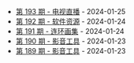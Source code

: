 * [第 193 期 - 电视直播](https://day.tsq360.cf/posts/193-电视直播) - 2024-01-25
* [第 192 期 - 软件资源](https://day.tsq360.cf/posts/192-软件资源) - 2024-01-24
* [第 191 期 - 连环画集](https://day.tsq360.cf/posts/191-连环画集) - 2024-01-24
* [第 190 期 - 影音工具](https://day.tsq360.cf/posts/190-影音工具) - 2024-01-23
* [第 189 期 - 影音工具](https://day.tsq360.cf/posts/189-影音工具) - 2024-01-23
